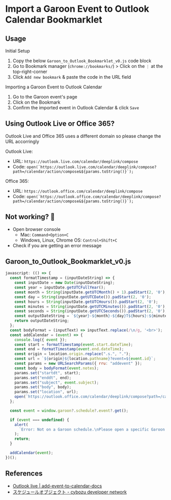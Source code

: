 # Import a Garoon Event to Outlook Calendar Bookmarklet

## Usage

Initial Setup
1. Copy the below `Garoon_to_Outlook_Bookmarklet_v0.js` code block
1. Go to Bookmark manager (`chrome://bookmarks/`) > Click on the `⋮` at the top-right-corner
1. Click `Add new bookmark` & paste the code in the URL field

Importing a Garoon Event to Outlook Calendar
1. Go to the Garoon event's page
1. Click on the Bookmark
1. Confirm the imported event in Outlook Calendar & click `Save`

## Using Outlook Live or Office 365?

Outlook Live and Office 365 uses a different domain so please change the URL accorringly

Outlook Live:
* URL: `https://outlook.live.com/calendar/deeplink/compose`
* Code: ```open(`https://outlook.live.com/calendar/deeplink/compose?path=/calendar/action/compose&${params.toString()}`);```

Office 365:
* URL: `https://outlook.office.com/calendar/deeplink/compose`
* Code: ```open(`https://outlook.office.com/calendar/deeplink/compose?path=/calendar/action/compose&${params.toString()}`);```

## Not working? 🤔
* Open browser console
  * Mac: `Command+Option+C`
  * Windows, Linux, Chrome OS: `Control+Shift+C`
* Check if you are getting an error message

## Garoon_to_Outlook_Bookmarklet_v0.js

```javascript
javascript: (() => {
  const formatTimestamp = (inputDateString) => {
    const inputDate = new Date(inputDateString);
    const year = inputDate.getUTCFullYear();
    const month = String(inputDate.getUTCMonth() + 1).padStart(2, '0');
    const day = String(inputDate.getUTCDate()).padStart(2, '0');
    const hours = String(inputDate.getUTCHours()).padStart(2, '0');
    const minutes = String(inputDate.getUTCMinutes()).padStart(2, '0');
    const seconds = String(inputDate.getUTCSeconds()).padStart(2, '0');
    const outputDateString = `${year}-${month}-${day}T${hours}:${minutes}:${seconds}Z`;
    return outputDateString;
  };
  const bodyFormat = (inputText) => inputText.replace(/\n/g, '<br>');
  const addCalendar = (event) => {
    console.log({ event });
    const start = formatTimestamp(event.start.dateTime);
    const end = formatTimestamp(event.end.dateTime);
    const origin = location.origin.replace(".s.", ".");
    const url = `${origin}${location.pathname}?event=${event.id}`;
    const params = new URLSearchParams({ rru: "addevent" });
    const body = bodyFormat(event.notes);
    params.set("startdt", start);
    params.set("enddt", end);
    params.set("subject", event.subject);
    params.set("body", body);
    params.set("location", url);
    open(`https://outlook.office.com/calendar/deeplink/compose?path=/calendar/action/compose&${params.toString()}`);
  };

  const event = window.garoon?.schedule?.event?.get();

  if (event === undefined) {
    alert(
      `Error: Not on a Garoon schedule.\nPlease open a specific Garoon event.`
    );
    return;
  }

  addCalendar(event);
})();
```

## References
* [Outlook live | add-event-to-calendar-docs](https://interactiondesignfoundation.github.io/add-event-to-calendar-docs/services/outlook-web.html)
* [スケジュールオブジェクト - cybozu developer network](https://cybozu.dev/ja/garoon/docs/overview/schedule-object/)

